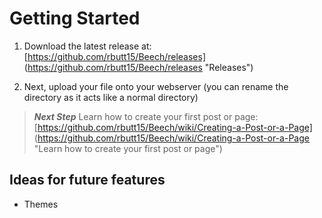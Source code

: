 # Getting Started

1. Download the latest release at: [https://github.com/rbutt15/Beech/releases] (https://github.com/rbutt15/Beech/releases "Releases")

2. Next, upload your file onto your webserver (you can rename the directory as it acts like a normal directory)

> **_Next Step_**  Learn how to create your first post or page: [https://github.com/rbutt15/Beech/wiki/Creating-a-Post-or-a-Page] (https://github.com/rbutt15/Beech/wiki/Creating-a-Post-or-a-Page "Learn how to create your first post or page")

## Ideas for future features

- Themes

